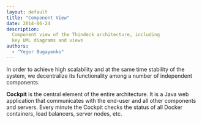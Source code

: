 ```yaml
---
layout: default
title: "Component View"
date: 2014-06-24
description:
  Component view of the Thindeck architecture, including
  key UML diagrams and views
authors:
  - "Yegor Bugayenko"
---
```


In order to achieve high scalability and at the same
time stability of the system, we decentralize its functionality
among a number of independent components.

**Cockpit** is the central element of the entire architecture. It is
a Java web application that communicates with the end-user and
all other components and servers. Every minute the Cockpit
checks the status of all Docker containers, load balancers, server nodes, etc.

